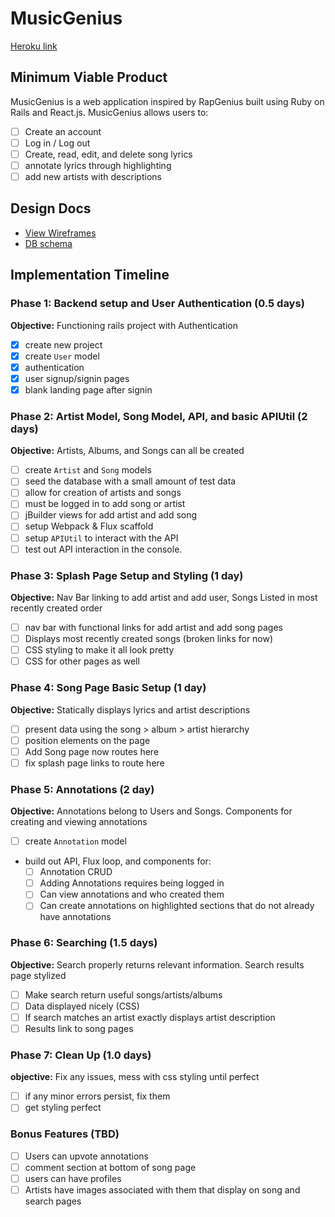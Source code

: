 # MusicGenius

[Heroku link][heroku]

[heroku]: http://www.herokuapp.com

## Minimum Viable Product

MusicGenius is a web application inspired by RapGenius built using Ruby on Rails
and React.js. MusicGenius allows users to:

<!-- This is a Markdown checklist. Use it to keep track of your
progress. Put an x between the brackets for a checkmark: [x] -->

- [ ] Create an account
- [ ] Log in / Log out
- [ ] Create, read, edit, and delete song lyrics
- [ ] annotate lyrics through highlighting
- [ ] add new artists with descriptions

## Design Docs
* [View Wireframes][views]
* [DB schema][schema]

[views]: ./docs/views.md
[schema]: ./docs/schema.md

## Implementation Timeline

### Phase 1: Backend setup and User Authentication (0.5 days)

**Objective:** Functioning rails project with Authentication

- [x] create new project
- [x] create `User` model
- [x] authentication
- [x] user signup/signin pages
- [x] blank landing page after signin

### Phase 2: Artist Model, Song Model, API, and basic APIUtil (2 days)

**Objective:** Artists, Albums, and Songs can all be created

- [ ] create `Artist` and `Song` models
- [ ] seed the database with a small amount of test data
- [ ] allow for creation of artists and songs
- [ ] must be logged in to add song or artist
- [ ] jBuilder views for add artist and add song
- [ ] setup Webpack & Flux scaffold
- [ ] setup `APIUtil` to interact with the API
- [ ] test out API interaction in the console.

### Phase 3: Splash Page Setup and Styling (1 day)

**Objective:** Nav Bar linking to add artist and add user, Songs Listed in most recently created order

- [ ] nav bar with functional links for add artist and add song pages
- [ ] Displays most recently created songs (broken links for now)
- [ ] CSS styling to make it all look pretty
- [ ] CSS for other pages as well

### Phase 4: Song Page Basic Setup (1 day)

**Objective:** Statically displays lyrics and artist descriptions

- [ ] present data using the song > album > artist hierarchy
- [ ] position elements on the page
- [ ] Add Song page now routes here
- [ ] fix splash page links to route here

### Phase 5: Annotations (2 day)

**Objective:** Annotations belong to Users and Songs.  Components for creating and viewing annotations

- [ ] create `Annotation` model
- build out API, Flux loop, and components for:
  - [ ] Annotation CRUD
  - [ ] Adding Annotations requires being logged in
  - [ ] Can view annotations and who created them
  - [ ] Can create annotations on highlighted sections that do not already have annotations

### Phase 6: Searching (1.5 days)

**Objective:** Search properly returns relevant information. Search results page stylized

- [ ] Make search return useful songs/artists/albums
- [ ] Data displayed nicely (CSS)
- [ ] If search matches an artist exactly displays artist description
- [ ] Results link to song pages

### Phase 7: Clean Up (1.0 days)

**objective:** Fix any issues, mess with css styling until perfect

- [ ] if any minor errors persist, fix them
- [ ] get styling perfect

### Bonus Features (TBD)
- [ ] Users can upvote annotations
- [ ] comment section at bottom of song page
- [ ] users can have profiles
- [ ] Artists have images associated with them that display on song and search pages

[phase-one]: ./docs/phases/phase1.md
[phase-two]: ./docs/phases/phase2.md
[phase-three]: ./docs/phases/phase3.md
[phase-four]: ./docs/phases/phase4.md
[phase-five]: ./docs/phases/phase5.md
